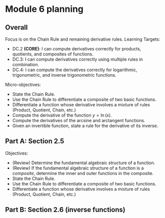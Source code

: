 # Module 6 planning

## Overall 

Focus is on the Chain Rule and remaining derivative rules. Learning Targets: 

-   DC.2  **(CORE)**: I can compute derivatives correctly for products, quotients, and composites of functions.
-   DC.3: I can compute derivatives correctly using multiple rules in combination.
-   DC.4: I can compute the derivatives correctly for logarithmic, trigonometric, and inverse trigonometric functions.

Micro-objectives: 

+ State the Chain Rule.
+ Use the Chain Rule to differentiate a composite of two basic functions.
+ Differentiate a function whose derivative involves a mixture of rules (Product, Quotient, Chain, etc.)
+ Compute the derivative of the function $y = \ln(x)$.
+ Compute the derivatives of the arcsine and arctangent functions.
+ Given an invertible function, state a rule for the derivative of its inverse.  


## Part A: Section 2.5

Objectives: 

+ (Review) Determine the fundamental algebraic structure of a function. 
+ (Review) If the fundamental algebraic structure of a function is a *composite*, determine the inner and outer functions in the composite. 
+ State the Chain Rule.
+ Use the Chain Rule to differentiate a composite of two basic functions.
+ Differentiate a function whose derivative involves a mixture of rules (Product, Quotient, Chain, etc.)


## Part B: Section 2.6 (inverse functions) 
<!--stackedit_data:
eyJoaXN0b3J5IjpbMTEzMjc0NTA3MV19
-->